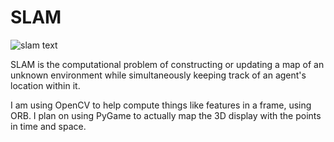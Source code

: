 # SLAM

![slam text](https://t4.ftcdn.net/jpg/02/20/92/05/360_F_220920560_ISLg8RLSiX2liqSZhT97gM275kqh9oYH.jpg)

SLAM is the computational problem of constructing or updating a map of an unknown environment while simultaneously keeping track of an agent's location within it.

I am using OpenCV to help compute things like features in a frame, using ORB. I plan on using PyGame to actually map the 3D display with the points in time and space.
